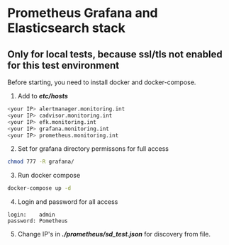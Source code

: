 # Prometheus Grafana and Elasticsearch stack
## Only for local tests, because ssl/tls not enabled for this test environment
Before starting, you need to install docker and docker-compose.
1. Add to ***etc/hosts***
```bash
<your IP> alertmanager.monitoring.int
<your IP> cadvisor.monitoring.int
<your IP> efk.monitoring.int
<your IP> grafana.monitoring.int
<your IP> prometheus.monitoring.int
```
2. Set for grafana directory permissons for full access
```bash
chmod 777 -R grafana/
```
3. Run docker compose
```bash
docker-compose up -d
```
4. Login and password for all access
```
login:    admin
password: Pometheus
```
5. Change IP's in ***./prometheus/sd_test.json*** for discovery from file.
